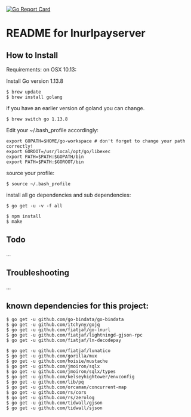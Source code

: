 [![Go Report Card](https://goreportcard.com/badge/github.com/thehapax/lnurlpayserver)](https://goreportcard.com/report/github.com/thehapax/lnurlpayserver)

# README for lnurlpayserver

## How to Install

Requirements: 
on OSX 10.13:

Install Go version 1.13.8
```
$ brew update
$ brew install golang
```
if you have an earlier version of goland you can change.
```
$ brew switch go 1.13.8
```

Edit your ~/.bash_profile accordingly:
```
export GOPATH=$HOME/go-workspace # don't forget to change your path correctly!
export GOROOT=/usr/local/opt/go/libexec
export PATH=$PATH:$GOPATH/bin
export PATH=$PATH:$GOROOT/bin
```
source your profile:
```
$ source ~/.bash_profile
```

install all go dependencies and sub dependencies:
```
$ go get -u -v -f all

$ npm install 
$ make
```


## Todo
...

## Troubleshooting
...

## known dependencies for this project:

```
$ go get -u github.com/go-bindata/go-bindata
$ go get -u github.com/itchyny/gojq
$ go get -u github.com/fiatjaf/go-lnurl
$ go get -u github.com/fiatjaf/lightningd-gjson-rpc
$ go get -u github.com/fiatjaf/ln-decodepay

$ go get -u github.com/fiatjaf/lunatico
$ go get -u github.com/gorilla/mux
$ go get -u github.com/hoisie/mustache
$ go get -u github.com/jmoiron/sqlx
$ go get -u github.com/jmoiron/sqlx/types
$ go get -u github.com/kelseyhightower/envconfig
$ go get -u github.com/lib/pq
$ go get -u github.com/orcaman/concurrent-map
$ go get -u github.com/rs/cors
$ go get -u github.com/rs/zerolog
$ go get -u github.com/tidwall/gjson
$ go get -u github.com/tidwall/sjson
```
